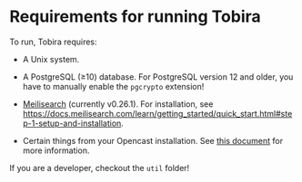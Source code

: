 # Requirements for running Tobira

To run, Tobira requires:

- A Unix system.

- A PostgreSQL (≥10) database. For PostgreSQL version 12 and older, you have to manually enable the `pgcrypto` extension!

- [Meilisearch](https://www.meilisearch.com/) (currently v0.26.1). For installation, see https://docs.meilisearch.com/learn/getting_started/quick_start.html#step-1-setup-and-installation.

- Certain things from your Opencast installation. See [this document](./opencast-requirements.md) for more information.


If you are a developer, checkout the `util` folder!

